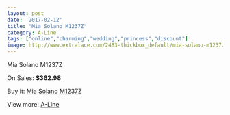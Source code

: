 ```yaml
---
layout: post
date: '2017-02-12'
title: "Mia Solano M1237Z"
category: A-Line
tags: ["online","charming","wedding","princess","discount"]
image: http://www.extralace.com/2483-thickbox_default/mia-solano-m1237z.jpg
---
```

Mia Solano M1237Z

On Sales: **$362.98**
<a href="https://www.extralace.com/a-line/1173-mia-solano-m1237z.html"><amp-img layout="responsive" width="600" height="600" src="//www.extralace.com/2483-thickbox_default/mia-solano-m1237z.jpg" alt="Mia Solano M1237Z 0" /></a>
<a href="https://www.extralace.com/a-line/1173-mia-solano-m1237z.html"><amp-img layout="responsive" width="600" height="600" src="//www.extralace.com/2485-thickbox_default/mia-solano-m1237z.jpg" alt="Mia Solano M1237Z 1" /></a>
<a href="https://www.extralace.com/a-line/1173-mia-solano-m1237z.html"><amp-img layout="responsive" width="600" height="600" src="//www.extralace.com/2484-thickbox_default/mia-solano-m1237z.jpg" alt="Mia Solano M1237Z 2" /></a>

Buy it: [Mia Solano M1237Z](https://www.extralace.com/a-line/1173-mia-solano-m1237z.html "Mia Solano M1237Z")

View more: [A-Line](https://www.extralace.com/2-a-line "A-Line")
